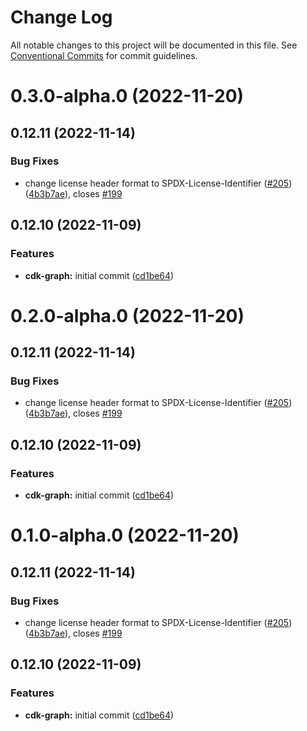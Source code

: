 # Change Log

All notable changes to this project will be documented in this file.
See [Conventional Commits](https://conventionalcommits.org) for commit guidelines.

# 0.3.0-alpha.0 (2022-11-20)



## 0.12.11 (2022-11-14)


### Bug Fixes

* change license header format to SPDX-License-Identifier ([#205](https://github.com/aws/aws-prototyping-sdk/issues/205)) ([4b3b7ae](https://github.com/aws/aws-prototyping-sdk/commit/4b3b7ae1fe716e969010a2aca6ac90089b16c2c1)), closes [#199](https://github.com/aws/aws-prototyping-sdk/issues/199)



## 0.12.10 (2022-11-09)


### Features

* **cdk-graph:** initial commit ([cd1be64](https://github.com/aws/aws-prototyping-sdk/commit/cd1be6495ffa3c8e1aaddb02490b297691494990))





# 0.2.0-alpha.0 (2022-11-20)

## 0.12.11 (2022-11-14)

### Bug Fixes

- change license header format to SPDX-License-Identifier ([#205](https://github.com/aws/aws-prototyping-sdk/issues/205)) ([4b3b7ae](https://github.com/aws/aws-prototyping-sdk/commit/4b3b7ae1fe716e969010a2aca6ac90089b16c2c1)), closes [#199](https://github.com/aws/aws-prototyping-sdk/issues/199)

## 0.12.10 (2022-11-09)

### Features

- **cdk-graph:** initial commit ([cd1be64](https://github.com/aws/aws-prototyping-sdk/commit/cd1be6495ffa3c8e1aaddb02490b297691494990))

# 0.1.0-alpha.0 (2022-11-20)

## 0.12.11 (2022-11-14)

### Bug Fixes

- change license header format to SPDX-License-Identifier ([#205](https://github.com/aws/aws-prototyping-sdk/issues/205)) ([4b3b7ae](https://github.com/aws/aws-prototyping-sdk/commit/4b3b7ae1fe716e969010a2aca6ac90089b16c2c1)), closes [#199](https://github.com/aws/aws-prototyping-sdk/issues/199)

## 0.12.10 (2022-11-09)

### Features

- **cdk-graph:** initial commit ([cd1be64](https://github.com/aws/aws-prototyping-sdk/commit/cd1be6495ffa3c8e1aaddb02490b297691494990))
